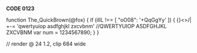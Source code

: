 
**CODE 0123**

function The_QuickBrown(@fox) {
  if (iIlL !== [ "oO08": '+QqGgYy' ]) {
    {}[]()<>/\| +-=
     'qwertyuiop asdfghjkl zxcvbnm'
    //QWERTYUIOP ASDFGHJKL ZXCVBNM
    var num = 1234567890;
  }
}


// render @ 24 1.2, clip 684 wide
